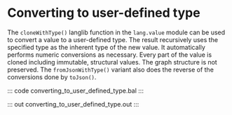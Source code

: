 # Converting to user-defined type

The `cloneWithType()` langlib function in the `lang.value` module can be used to convert a value to a user-defined type. The result recursively uses the specified type as the inherent type of the new value. It automatically performs numeric conversions as necessary. Every part of the value is cloned including immutable, structural values. The graph structure is not preserved. The `fromJsonWithType()` variant also does the reverse of the conversions done by `toJson()`.

::: code converting_to_user_defined_type.bal :::

::: out converting_to_user_defined_type.out :::